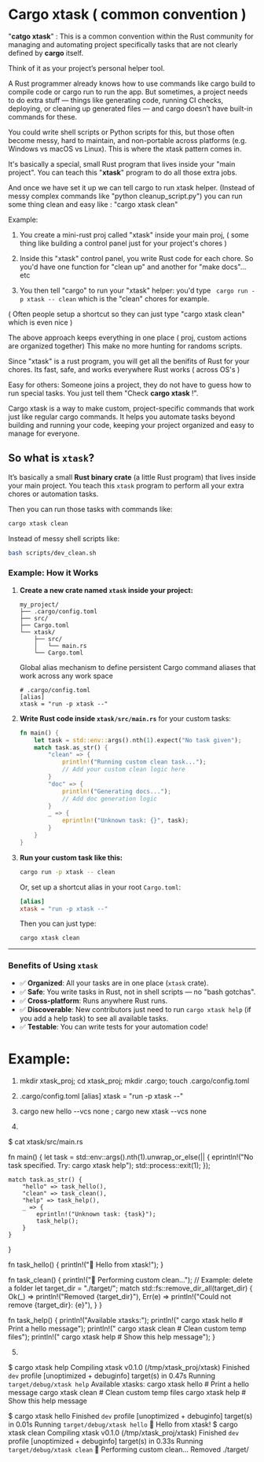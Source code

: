 # Cargo xtask ( common convention )

"**catgo xtask**" : This is a common convention within the Rust community for managing and automating project specifically tasks that are not clearly defined by **cargo** itself.

Think of it as your project’s personal helper tool.

A Rust programmer already knows how to use commands like cargo build to compile code or cargo run to run the app. But sometimes, a project needs to do extra stuff — things like generating code, running CI checks, deploying, or cleaning up generated files — and cargo doesn’t have built-in commands for these.

You could write shell scripts or Python scripts for this, but those often become messy, hard to maintain, and non-portable across platforms (e.g. Windows vs macOS vs Linux). This is where the xtask pattern comes in.

It's basically a special, small Rust program that lives inside your "main project". 
You can teach this "**xtask**" program to do all those extra jobs.

And once we have set it up we can tell cargo to run xtask helper. (Instead of messy complex commands like "python cleanup_script.py") you can run some thing clean and easy like :
    "cargo xtask clean"

Example: 

1. You create a mini-rust proj called "xtask" inside your main proj, ( some thing like building a control panel just for your project's chores )

2. Inside this "xtask" control panel, you write Rust code for each chore. So you'd have one function for "clean up" and another for "make docs"... etc

3. You then tell "cargo" to run your "xtask" helper: you'd type 
    ` cargo run -p xtask -- clean` which is the "clean" chores for example. 

  ( Often people setup a shortcut so they can just type "cargo xtask clean" which is even nice )

The above approach keeps everything in one place ( proj, custom actions are organized together) This make no more hunting for randoms scripts.

Since "xtask" is a rust program, you will get all the benifits of Rust for your chores. Its fast, safe, and works everywhere Rust works ( across OS's )

Easy for others: Someone joins a project, they do not have to guess how to run special tasks. You just tell them "Check **cargo xtask** !".

Cargo xtask is a way to make custom, project-specific commands that work just like regular cargo commands. It helps you automate tasks beyond building and running your code, keeping your project organized and easy to manage for everyone.



## So what is `xtask`?

It’s basically a small **Rust binary crate** (a little Rust program) that lives inside your main project. You teach this `xtask` program to perform all your extra chores or automation tasks.

Then you can run those tasks with commands like:

```bash
cargo xtask clean
```

Instead of messy shell scripts like:

```bash
bash scripts/dev_clean.sh
```
### Example: How it Works

1. **Create a new crate named `xtask` inside your project:**

   ```
   my_project/
   ├── .cargo/config.toml
   ├── src/
   ├── Cargo.toml
   └── xtask/
       ├── src/
       │   └── main.rs
       └── Cargo.toml
   ```

   Global alias mechanism to define persistent Cargo command aliases that work across any work space
   ```
   # .cargo/config.toml
   [alias]
   xtask = "run -p xtask --"
   ```
2. **Write Rust code inside `xtask/src/main.rs`** for your custom tasks:

   ```rust
   fn main() {
       let task = std::env::args().nth(1).expect("No task given");
       match task.as_str() {
           "clean" => {
               println!("Running custom clean task...");
               // Add your custom clean logic here
           }
           "doc" => {
               println!("Generating docs...");
               // Add doc generation logic
           }
           _ => {
               eprintln!("Unknown task: {}", task);
           }
       }
   }
   ```

3. **Run your custom task like this:**

   ```bash
   cargo run -p xtask -- clean
   ```

   Or, set up a shortcut alias in your root `Cargo.toml`:

   ```toml
   [alias]
   xtask = "run -p xtask --"
   ```

   Then you can just type:

   ```bash
   cargo xtask clean
   ```

---

### Benefits of Using `xtask`

* ✅ **Organized**: All your tasks are in one place (`xtask` crate).
* ✅ **Safe**: You write tasks in Rust, not in shell scripts — no "bash gotchas".
* ✅ **Cross-platform**: Runs anywhere Rust runs.
* ✅ **Discoverable**: New contributors just need to run `cargo xtask help` (if you add a help task) to see all available tasks.
* ✅ **Testable**: You can write tests for your automation code!


# Example:

1. mkdir xtask_proj; cd xtask_proj; mkdir .cargo; touch .cargo/config.toml
2. .cargo/config.toml 
    [alias]
    xtask = "run -p xtask --"

3. cargo new hello --vcs none ; cargo new xtask --vcs none 
4. 
$ cat xtask/src/main.rs 

fn main() {
    let task = std::env::args().nth(1).unwrap_or_else(|| {
        eprintln!("No task specified. Try: cargo xtask help");
        std::process::exit(1);
    });

    match task.as_str() {
        "hello" => task_hello(),
        "clean" => task_clean(),
        "help" => task_help(),
        _ => {
            eprintln!("Unknown task: {task}");
            task_help();
        }
    }
}

fn task_hello() {
    println!("👋 Hello from xtask!");
}

fn task_clean() {
    println!("🧹 Performing custom clean...");
    // Example: delete a folder
    let target_dir = "./target/";
    match std::fs::remove_dir_all(target_dir) {
        Ok(_) => println!("Removed {target_dir}"),
        Err(e) => println!("Could not remove {target_dir}: {e}"),
    }
}

fn task_help() {
    println!("Available xtasks:");
    println!("  cargo xtask hello   # Print a hello message");
    println!("  cargo xtask clean   # Clean custom temp files");
    println!("  cargo xtask help    # Show this help message");
}

5. 
$ cargo xtask help
   Compiling xtask v0.1.0 (/tmp/xtask_proj/xtask)
    Finished `dev` profile [unoptimized + debuginfo] target(s) in 0.47s
     Running `target/debug/xtask help`
Available xtasks:
  cargo xtask hello   # Print a hello message
  cargo xtask clean   # Clean custom temp files
  cargo xtask help    # Show this help message

$ cargo xtask hello
    Finished `dev` profile [unoptimized + debuginfo] target(s) in 0.01s
     Running `target/debug/xtask hello`
👋 Hello from xtask!
$ cargo xtask clean
   Compiling xtask v0.1.0 (/tmp/xtask_proj/xtask)
    Finished `dev` profile [unoptimized + debuginfo] target(s) in 0.33s
     Running `target/debug/xtask clean`
🧹 Performing custom clean...
Removed ./target/
